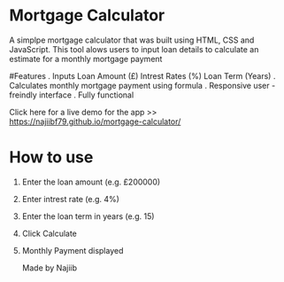 # Mortgage Calculator

A simplpe mortgage calculator that was built using HTML, CSS and JavaScript. This tool alows users to input loan details to calculate an estimate for a monthly mortgage payment

#Features
. Inputs
Loan Amount (£)
Intrest Rates (%)
Loan Term (Years)
. Calculates monthly mortgage payment using formula
. Responsive user - freindly interface
. Fully functional

Click here for a live demo for the app >>  https://najiibf79.github.io/mortgage-calculator/

# How to use
1. Enter the loan amount (e.g. £200000)
2. Enter intrest rate (e.g. 4%)
3. Enter the loan term in years (e.g. 15)
4. Click Calculate
5. Monthly Payment displayed

   Made by Najiib
